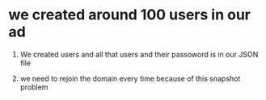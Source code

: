 # we created around 100 users in our ad 

1. We created users and all that users and their passoword is in our JSON file 

2. we need to rejoin the domain every time because of this snapshot problem

